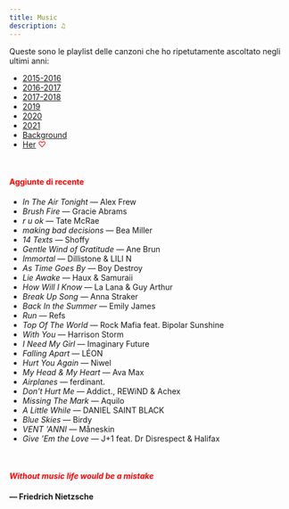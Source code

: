 ```yaml
---
title: Music
description: ♫
---
```

Queste sono le playlist delle canzoni che ho ripetutamente ascoltato negli ultimi anni:

* [2015-2016](https://music.apple.com/it/playlist/my-2015-2016/pl.b4bf1a93707c44f89aa794dc2888e844)
* [2016-2017](https://music.apple.com/it/playlist/my-2016-2017/pl.u-PDb40o6tJ9qVro)
* [2017-2018](https://music.apple.com/it/playlist/my-2017-2018/pl.u-b3b8RKgC0qaz1d)
* [2019](https://music.apple.com/it/playlist/my-2019/pl.u-b3b8Re4H0qaz1d)
* [2020](https://music.apple.com/it/playlist/my-2020/pl.u-LdbqE1vt5e4m0R?l)
* [2021](https://music.apple.com/it/playlist/my-2021/pl.u-ZmbllxWIZoBPk9?l)
* [Background](https://music.apple.com/it/playlist/background/pl.b05fb95eaae8419b8bc2201594355ee0?l)
* [Her](https://music.apple.com/it/playlist/her/pl.u-Ldbqqeqt5e4m0R) <span style="color:red">♡</span>

&nbsp;

#### <span style="color:red">Aggiunte di recente</span>
* _In The Air Tonight_ — Alex Frew
* _Brush Fire_ — Gracie Abrams
* _r u ok_ — Tate McRae
* _making bad decisions_ — Bea Miller
* _14 Texts_ — Shoffy
* _Gentle Wind of Gratitude_ — Ane Brun
* _Immortal_ — Dillistone & LILI N
* _As Time Goes By_ — Boy Destroy
* _Lie Awake_ — Haux & Samuraii
* _How Will I Know_ — La Lana & Guy Arthur
* _Break Up Song_ — Anna Straker
* _Back In the Summer_ — Emily James
* _Run_ — Refs
* _Top Of The World_ — Rock Mafia feat. Bipolar Sunshine
* _With You_ — Harrison Storm
* _I Need My Girl_ — Imaginary Future
* _Falling Apart_ — LÉON
* _Hurt You Again_ — Niwel
* _My Head & My Heart_ — Ava Max
* _Airplanes_ — ferdinant.
* _Don't Hurt Me_ — Addict., REWiND & Achex
* _Missing The Mark_ — Aquilo
* _A Little While_ — DANIEL SAINT BLACK
* _Blue Skies_ — Birdy
* _VENT 'ANNI_ — Måneskin
* _Give 'Em the Love_ — J+1 feat. Dr Disrespect & Halifax

&nbsp;

#### <span style="color:red">_Without music life would be a mistake_</span>

#### — Friedrich Nietzsche

